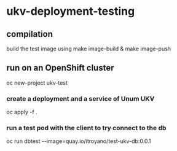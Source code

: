 # ukv-deployment-testing

## compilation
build the test image using make image-build & make image-push

## run on an OpenShift cluster

oc new-project ukv-test
### create a deployment and a service of Unum UKV
oc apply -f .
### run a test pod with the client to try connect to the db
oc run dbtest --image=quay.io/itroyano/test-ukv-db:0.0.1